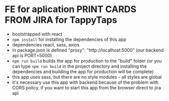 # FE for aplication PRINT CARDS FROM JIRA for TappyTaps

- bootstrapped with react
- `npm install` for installing the dependencies of this app
- dependencies react, sass, axios
- in package.json is defined "proxy": "http://localhost:5000" (our backend api is PORT=5000)
- `npm run build` builds the app for production to the "build" folder (or you can type `npm run build` in the project directory and installing the dependencies and building the app for production will be complete)
- this app uses sass, but there are no style modules - all styles are global
- it's necessary use this app with backend because of the problem with CORS policy, if you want to start this app from the browser direct to jira api